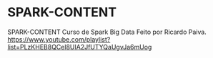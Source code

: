 # SPARK-CONTENT
SPARK-CONTENT
Curso de Spark Big Data Feito por Ricardo Paiva.
https://www.youtube.com/playlist?list=PLzKHEB8QCel8UIA2JfUTYQaUgvJa6mUog





